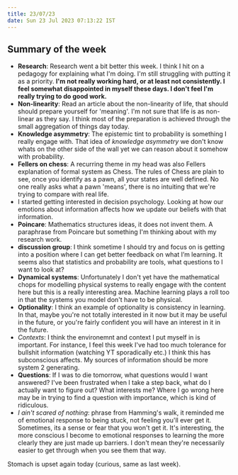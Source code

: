 ```yaml
---
title: 23/07/23
date: Sun 23 Jul 2023 07:13:22 IST
---
```


## Summary of the week

* **Research**: Research went a bit better this week. I think I hit on a pedagogy for explaining what I'm doing. I'm still struggling
  with putting it as a priority. **I'm not really working hard, or at least not consistently. I feel somewhat disappointed
  in myself these days. I don't feel I'm really trying to do good work.**
* **Non-linearity**: Read an article about the non-linearity of life, that should should prepare yourself for 'meaning'. I'm not sure that
  life is as non-linear as they say. I think most of the preparation is achieved through the small aggregation of things
  day today.
* **Knowledge asymmetry**: The epistemic tint to probability is something I really engage with. That idea of _knowledge asymmetry_ we don't know
  whats on the other side of the wall yet we can reason about it somehow with probability.
* **Fellers on chess**: A recurring theme in my head was also Fellers explanation of formal system as Chess. The rules of Chess are plain to
  see, once you identify as a pawn, all your states are well defined. No one really asks what a pawn 'means', there is
  no intuiting that we're trying to compare with real life.
* I started getting interested in decision psychology. Looking at how our emotions about information affects how we
  update our beliefs with that information.
* **Poincare**: Mathematics structures ideas, it does not invent them. A paraphrase from Poincare but something I'm thinking about
  with my research work.
* **discussion group**: I think sometime I should try and focus on is getting into a position where I can get better
  feedback on what I’m learning. It seems also that statistics and probability are tools, what questions to I want to look at?  
* **Dynamical systems**: Unfortunately I don't yet have the mathematical chops for modelling physical systems to really
  engage with the content here but this is a really interesting area. Machine learning plays a roll too in that the
  systems you model don't have to be physical.
* **Optionality**: I think an example of optionality is consistency in learning. In that, maybe you're not totally
  interested in it now but it may be useful in the future, or you're fairly confident you will have an interest in it in
  the future.
* *Contexts*: I think the environemnt and context I put myself in is important. For instance, I feel this week I've had
  too much tolerance for bullshit information (watching YT sporadically etc.) I think this has subconscious affects. My
  sources of information should be more system 2 generating.
* **Questions**: If I was to die tomorrow, what questions would I want answered? I've been frustrated when I take a step
  back, what do I actually want to figure out? What interests me? Where I go wrong here may be in trying to find a
  question with importance, which is kind of ridiculous.
* *I ain't scared of nothing*: phrase from Hamming's walk, it reminded me of emotional response to being stuck, not
  feeling you'll ever get it. Sometimes, its a sense or fear that you won't get it. It's interesting, the more conscious
  I become to emotional responses to learning the more clearly they are just made up barriers. I don't mean they're
  necessarily easier to get through when you see them that way.

Stomach is upset again today (curious, same as last week).
